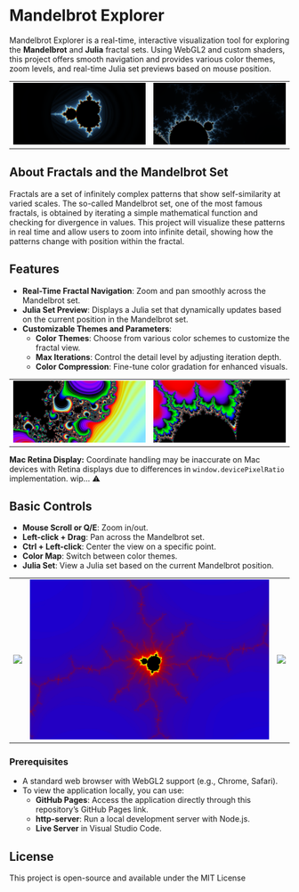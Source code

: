 # Mandelbrot Explorer

Mandelbrot Explorer is a real-time, interactive visualization tool for exploring the **Mandelbrot** and **Julia** fractal sets. Using WebGL2 and custom shaders, this project offers smooth navigation and provides various color themes, zoom levels, and real-time Julia set previews based on mouse position.

<table>
  <tr>
    <td align="center"><img src="https://github.com/VyvaHart/MandelbrotGL/blob/main/assets/description4.png" width="100%"></td>
    <td align="center"><img src="https://github.com/VyvaHart/MandelbrotGL/blob/main/assets/description5.png" width="100%"></td>
  </tr>
</table>

## About Fractals and the Mandelbrot Set

Fractals are a set of infinitely complex patterns that show self-similarity at varied scales. The so-called Mandelbrot set, one of the most famous fractals, is obtained by iterating a simple mathematical function and checking for divergence in values. This project will visualize these patterns in real time and allow users to zoom into infinite detail, showing how the patterns change with position within the fractal.

## Features

- **Real-Time Fractal Navigation**: Zoom and pan smoothly across the Mandelbrot set.
- **Julia Set Preview**: Displays a Julia set that dynamically updates based on the current position in the Mandelbrot set.
- **Customizable Themes and Parameters**:
  - **Color Themes**: Choose from various color schemes to customize the fractal view.
  - **Max Iterations**: Control the detail level by adjusting iteration depth.
  - **Color Compression**: Fine-tune color gradation for enhanced visuals.
<table>
  <tr>
    <td align="center"><img src="https://github.com/VyvaHart/MandelbrotGL/blob/main/assets/description3.png" width="100%"></td>
    <td align="center"><img src="https://github.com/VyvaHart/MandelbrotGL/blob/main/assets/description6.png" width="100%"></td>
  </tr>
</table>

**Mac Retina Display:** Coordinate handling may be inaccurate on Mac devices with Retina displays due to differences in `window.devicePixelRatio` implementation. wip... :warning:

## Basic Controls

- **Mouse Scroll or Q/E**: Zoom in/out.
- **Left-click + Drag**: Pan across the Mandelbrot set.
- **Ctrl + Left-click**: Center the view on a specific point.
- **Color Map**: Switch between color themes.
- **Julia Set**: View a Julia set based on the current Mandelbrot position.

<table>
  <tr>
    <td align="center"><img src="https://github.com/VyvaHart/MandelbrotGL/blob/main/assets/description2.gif" width="100%"></td>
    <td align="center"><img src="https://github.com/VyvaHart/MandelbrotGL/blob/main/assets/description1.gif" width="100%"></td>
    <td align="center"><img src="https://github.com/VyvaHart/MandelbrotGL/blob/main/assets/description7.gif" width="100%"></td>
  </tr>
</table>

### Prerequisites

- A standard web browser with WebGL2 support (e.g., Chrome, Safari).
- To view the application locally, you can use:
  - **GitHub Pages**: Access the application directly through this repository’s GitHub Pages link.
  - **http-server**: Run a local development server with Node.js.
  - **Live Server** in Visual Studio Code.

## License

This project is open-source and available under the MIT License

